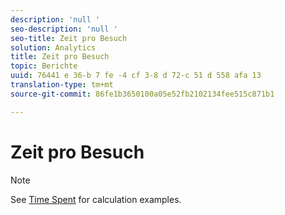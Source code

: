 ```yaml
---
description: 'null '
seo-description: 'null '
seo-title: Zeit pro Besuch
solution: Analytics
title: Zeit pro Besuch
topic: Berichte
uuid: 76441 e 36-b 7 fe -4 cf 3-8 d 72-c 51 d 558 afa 13
translation-type: tm+mt
source-git-commit: 86fe1b3650100a05e52fb2102134fee515c871b1

---
```



# Zeit pro Besuch

>[!NOTE]
>
>See [Time Spent](../../../components/c-variables/c-metrics/metrics-time-spent.md#concept_1241109A742947C9B73E5E2CA2362559) for calculation examples.
